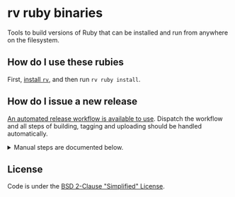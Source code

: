 # rv ruby binaries

Tools to build versions of Ruby that can be installed and run from anywhere on the filesystem.

## How do I use these rubies

First, [install `rv`](https://github.com/spinel-coop/rv), and then run `rv ruby install`.

## How do I issue a new release

[An automated release workflow is available to use](https://github.com/spinel-coop/rv-ruby/actions/workflows/release.yml).
Dispatch the workflow and all steps of building, tagging and uploading should be handled automatically.

<details>
<summary>Manual steps are documented below.</summary>

### Build

Run `brew portable-package ruby`. For macOS, this should ideally be inside an OS X 10.11 VM (so it is compatible with all working Homebrew macOS versions).

### Upload

Copy the bottle `bottle*.tar.gz` and `bottle*.json` files into a directory on your local machine.

Upload these files to GitHub Packages with:

```sh
brew pr-upload --upload-only --root-url=https://ghcr.io/v2/spinel-coop/rv-ruby
```

And to GitHub releases:

```sh
brew pr-upload --upload-only --root-url=https://github.com/spinel-coop/rv-ruby/releases/download/$VERSION
```

where `$VERSION` is the new package version.
</details>

## License

Code is under the [BSD 2-Clause "Simplified" License](https://github.com/Homebrew/homebrew-portable-ruby/blob/HEAD/LICENSE.txt).
